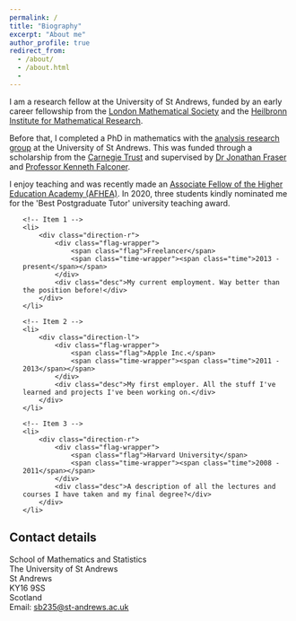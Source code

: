 ```yaml
---
permalink: /
title: "Biography"
excerpt: "About me"
author_profile: true
redirect_from:
  - /about/
  - /about.html
  -
---
```


I am a research fellow at the University of St Andrews, funded by an early career fellowship from the [London Mathematical Society](https://www.lms.ac.uk/) and the [Heilbronn Institute for Mathematical Research](https://heilbronn.ac.uk/).  

Before that, I completed a PhD in mathematics with the [analysis research group](http://www.mcs.st-andrews.ac.uk/pg/pure/Analysis/) at the University of St Andrews. This was funded through a scholarship from the [Carnegie Trust](https://www.carnegie-trust.org/) and supervised by [Dr Jonathan Fraser](http://www.mcs.st-andrews.ac.uk/~jmf32/) and
[Professor Kenneth Falconer](http://www.mcs.st-and.ac.uk/~kenneth/).   

I enjoy teaching and was recently made an [Associate Fellow of the Higher Education Academy (AFHEA)](https://stuartburrell.github.io/files/cert-afhea.pdf). In 2020, three students kindly nominated me for the 'Best Postgraduate Tutor' university teaching award.  

<link href='https://fonts.googleapis.com/css?family=Open+Sans:400,300,300italic,400italic,600,600italic,700,700italic' rel='stylesheet' type='text/css'>



<!-- The Timeline -->

<ul class="timeline">

	<!-- Item 1 -->
	<li>
		<div class="direction-r">
			<div class="flag-wrapper">
				<span class="flag">Freelancer</span>
				<span class="time-wrapper"><span class="time">2013 - present</span></span>
			</div>
			<div class="desc">My current employment. Way better than the position before!</div>
		</div>
	</li>

	<!-- Item 2 -->
	<li>
		<div class="direction-l">
			<div class="flag-wrapper">
				<span class="flag">Apple Inc.</span>
				<span class="time-wrapper"><span class="time">2011 - 2013</span></span>
			</div>
			<div class="desc">My first employer. All the stuff I've learned and projects I've been working on.</div>
		</div>
	</li>

	<!-- Item 3 -->
	<li>
		<div class="direction-r">
			<div class="flag-wrapper">
				<span class="flag">Harvard University</span>
				<span class="time-wrapper"><span class="time">2008 - 2011</span></span>
			</div>
			<div class="desc">A description of all the lectures and courses I have taken and my final degree?</div>
		</div>
	</li>

</ul>


## Contact details

School of Mathematics and Statistics  
The University of St Andrews  
St Andrews  
KY16 9SS  
Scotland  
Email: sb235@st-andrews.ac.uk
